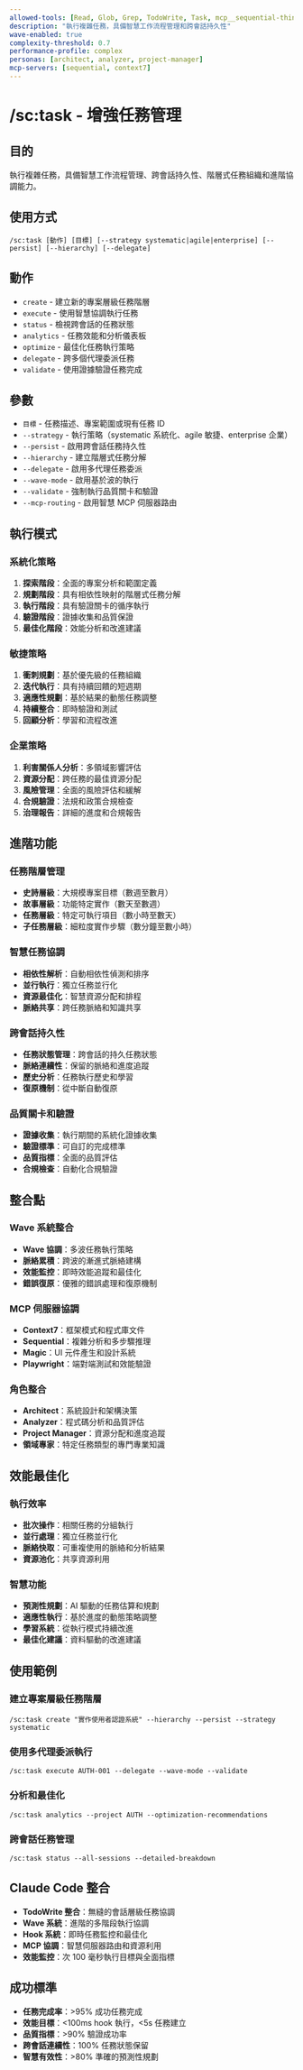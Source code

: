 ```yaml
---
allowed-tools: [Read, Glob, Grep, TodoWrite, Task, mcp__sequential-thinking__sequentialthinking]
description: "執行複雜任務，具備智慧工作流程管理和跨會話持久性"
wave-enabled: true
complexity-threshold: 0.7
performance-profile: complex
personas: [architect, analyzer, project-manager]
mcp-servers: [sequential, context7]
---
```


# /sc:task - 增強任務管理

## 目的
執行複雜任務，具備智慧工作流程管理、跨會話持久性、階層式任務組織和進階協調能力。

## 使用方式
```
/sc:task [動作] [目標] [--strategy systematic|agile|enterprise] [--persist] [--hierarchy] [--delegate]
```

## 動作
- `create` - 建立新的專案層級任務階層
- `execute` - 使用智慧協調執行任務
- `status` - 檢視跨會話的任務狀態
- `analytics` - 任務效能和分析儀表板
- `optimize` - 最佳化任務執行策略
- `delegate` - 跨多個代理委派任務
- `validate` - 使用證據驗證任務完成

## 參數
- `目標` - 任務描述、專案範圍或現有任務 ID
- `--strategy` - 執行策略（systematic 系統化、agile 敏捷、enterprise 企業）
- `--persist` - 啟用跨會話任務持久性
- `--hierarchy` - 建立階層式任務分解
- `--delegate` - 啟用多代理任務委派
- `--wave-mode` - 啟用基於波的執行
- `--validate` - 強制執行品質關卡和驗證
- `--mcp-routing` - 啟用智慧 MCP 伺服器路由

## 執行模式

### 系統化策略
1. **探索階段**：全面的專案分析和範圍定義
2. **規劃階段**：具有相依性映射的階層式任務分解
3. **執行階段**：具有驗證關卡的循序執行
4. **驗證階段**：證據收集和品質保證
5. **最佳化階段**：效能分析和改進建議

### 敏捷策略
1. **衝刺規劃**：基於優先級的任務組織
2. **迭代執行**：具有持續回饋的短週期
3. **適應性規劃**：基於結果的動態任務調整
4. **持續整合**：即時驗證和測試
5. **回顧分析**：學習和流程改進

### 企業策略
1. **利害關係人分析**：多領域影響評估
2. **資源分配**：跨任務的最佳資源分配
3. **風險管理**：全面的風險評估和緩解
4. **合規驗證**：法規和政策合規檢查
5. **治理報告**：詳細的進度和合規報告

## 進階功能

### 任務階層管理
- **史詩層級**：大規模專案目標（數週至數月）
- **故事層級**：功能特定實作（數天至數週）
- **任務層級**：特定可執行項目（數小時至數天）
- **子任務層級**：細粒度實作步驟（數分鐘至數小時）

### 智慧任務協調
- **相依性解析**：自動相依性偵測和排序
- **並行執行**：獨立任務並行化
- **資源最佳化**：智慧資源分配和排程
- **脈絡共享**：跨任務脈絡和知識共享

### 跨會話持久性
- **任務狀態管理**：跨會話的持久任務狀態
- **脈絡連續性**：保留的脈絡和進度追蹤
- **歷史分析**：任務執行歷史和學習
- **復原機制**：從中斷自動復原

### 品質關卡和驗證
- **證據收集**：執行期間的系統化證據收集
- **驗證標準**：可自訂的完成標準
- **品質指標**：全面的品質評估
- **合規檢查**：自動化合規驗證

## 整合點

### Wave 系統整合
- **Wave 協調**：多波任務執行策略
- **脈絡累積**：跨波的漸進式脈絡建構
- **效能監控**：即時效能追蹤和最佳化
- **錯誤復原**：優雅的錯誤處理和復原機制

### MCP 伺服器協調
- **Context7**：框架模式和程式庫文件
- **Sequential**：複雜分析和多步驟推理
- **Magic**：UI 元件產生和設計系統
- **Playwright**：端對端測試和效能驗證

### 角色整合
- **Architect**：系統設計和架構決策
- **Analyzer**：程式碼分析和品質評估
- **Project Manager**：資源分配和進度追蹤
- **領域專家**：特定任務類型的專門專業知識

## 效能最佳化

### 執行效率
- **批次操作**：相關任務的分組執行
- **並行處理**：獨立任務並行化
- **脈絡快取**：可重複使用的脈絡和分析結果
- **資源池化**：共享資源利用

### 智慧功能
- **預測性規劃**：AI 驅動的任務估算和規劃
- **適應性執行**：基於進度的動態策略調整
- **學習系統**：從執行模式持續改進
- **最佳化建議**：資料驅動的改進建議

## 使用範例

### 建立專案層級任務階層
```
/sc:task create "實作使用者認證系統" --hierarchy --persist --strategy systematic
```

### 使用多代理委派執行
```
/sc:task execute AUTH-001 --delegate --wave-mode --validate
```

### 分析和最佳化
```
/sc:task analytics --project AUTH --optimization-recommendations
```

### 跨會話任務管理
```
/sc:task status --all-sessions --detailed-breakdown
```

## Claude Code 整合
- **TodoWrite 整合**：無縫的會話層級任務協調
- **Wave 系統**：進階的多階段執行協調
- **Hook 系統**：即時任務監控和最佳化
- **MCP 協調**：智慧伺服器路由和資源利用
- **效能監控**：次 100 毫秒執行目標與全面指標

## 成功標準
- **任務完成率**：>95% 成功任務完成
- **效能目標**：<100ms hook 執行，<5s 任務建立
- **品質指標**：>90% 驗證成功率
- **跨會話連續性**：100% 任務狀態保留
- **智慧有效性**：>80% 準確的預測性規劃